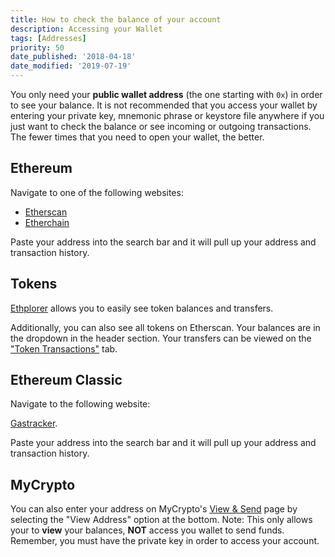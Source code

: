 ```yaml
---
title: How to check the balance of your account
description: Accessing your Wallet
tags: [Addresses]
priority: 50
date_published: '2018-04-18'
date_modified: '2019-07-19'
---
```


You only need your **public wallet address** (the one starting with `0x`) in order to see your balance. It is not recommended that you access your wallet by entering your private key, mnemonic phrase or keystore file anywhere if you just want to check the balance or see incoming or outgoing transactions. The fewer times that you need to open your wallet, the better.

## Ethereum

Navigate to one of the following websites:

* [Etherscan](https://etherscan.io/)
* [Etherchain](https://www.etherchain.org/)

Paste your address into the search bar and it will pull up your address and transaction history.

## Tokens

[Ethplorer](https://ethplorer.io/) allows you to easily see token balances and transfers.

Additionally, you can also see all tokens on Etherscan. Your balances are in the dropdown in the header section. Your transfers can be viewed on the ["Token Transactions"](https://etherscan.io/address/0x7cb57b5a97eabe94205c07890be4c1ad31e486a8#tokentxns) tab.

## Ethereum Classic

Navigate to the following website:

[Gastracker](https://gastracker.io/).

Paste your address into the search bar and it will pull up your address and transaction history.

## MyCrypto

You can also enter your address on MyCrypto's [View & Send](https://mycrypto.com/account) page by selecting the "View Address" option at the bottom. Note: This only allows your to **view** your balances, **NOT** access you wallet to send funds. Remember, you must have the private key in order to access your account.
